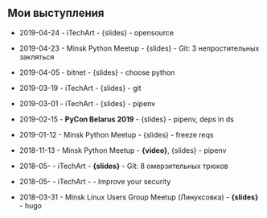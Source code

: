 ## Мои выступления

- 2019-04-24 - iTechArt - {slides} - opensource
- 2019-04-23 - Minsk Python Meetup - {slides} - Git: 3 непростительных закляться 
- 2019-04-05 - bitnet - {slides} - choose python
- 2019-03-19 - iTechArt - {slides} - git
- 2019-03-01 - iTechArt - {slides} - pipenv
- 2019-02-15 - **PyCon Belarus 2019** - {slides} - pipenv, deps in ds
- 2019-01-12 - Minsk Python Meetup - {slides} - freeze reqs

- 2018-11-13 - Minsk Python Meetup - **{video}**, {slides} - pipenv
- 2018-05- - iTechArt - **{slides}** - Git: 8 омерзительных трюков
- 2018-05- - iTechArt - - Improve your security
- 2018-03-31 - Minsk Linux Users Group Meetup (Линуксовка) - **{slides}** - hugo
